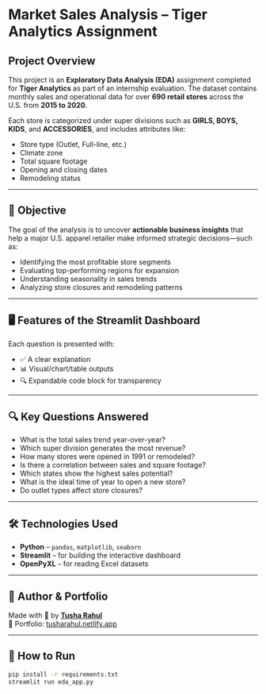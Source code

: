 # Market Sales Analysis – Tiger Analytics Assignment

## Project Overview

This project is an **Exploratory Data Analysis (EDA)** assignment completed for **Tiger Analytics** as part of an internship evaluation. The dataset contains monthly sales and operational data for over **690 retail stores** across the U.S. from **2015 to 2020**.

Each store is categorized under super divisions such as **GIRLS, BOYS, KIDS**, and **ACCESSORIES**, and includes attributes like:

- Store type (Outlet, Full-line, etc.)
- Climate zone
- Total square footage
- Opening and closing dates
- Remodeling status

---

## 🎯 Objective

The goal of the analysis is to uncover **actionable business insights** that help a major U.S. apparel retailer make informed strategic decisions—such as:

- Identifying the most profitable store segments
- Evaluating top-performing regions for expansion
- Understanding seasonality in sales trends
- Analyzing store closures and remodeling patterns

---

## 🖥️ Features of the Streamlit Dashboard

Each question is presented with:

- ✅ A clear explanation
- 📊 Visual/chart/table outputs
- 🔍 Expandable code block for transparency

---

## 🔍 Key Questions Answered

- What is the total sales trend year-over-year?
- Which super division generates the most revenue?
- How many stores were opened in 1991 or remodeled?
- Is there a correlation between sales and square footage?
- Which states show the highest sales potential?
- What is the ideal time of year to open a new store?
- Do outlet types affect store closures?

---

## 🛠️ Technologies Used

- **Python** – `pandas`, `matplotlib`, `seaborn`
- **Streamlit** – for building the interactive dashboard
- **OpenPyXL** – for reading Excel datasets

---

## 📎 Author & Portfolio

Made with 💼 by [**Tusha Rahul**](https://tusharahul.netlify.app)  
🔗 Portfolio: [tusharahul.netlify.app](https://tusharahul.netlify.app)

---

## 📌 How to Run

```bash
pip install -r requirements.txt
streamlit run eda_app.py

